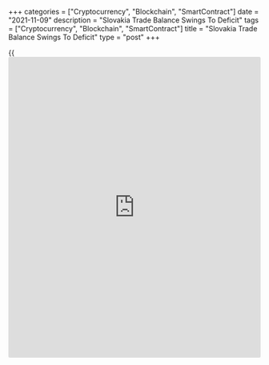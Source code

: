 +++
categories = ["Cryptocurrency", "Blockchain", "SmartContract"]
date = "2021-11-09"
description = "Slovakia Trade Balance Swings To Deficit"
tags = ["Cryptocurrency", "Blockchain", "SmartContract"]
title = "Slovakia Trade Balance Swings To Deficit"
type = "post"
+++

{{<iframe id="large-banner" src="https://www.bounty.group/#slide=23.0" width="100%" height="600" scrolling="no" style="border: 0px solid rgb(216, 221, 230); border-radius: 3px;">}}

Slovakia's trade balance swing to deficit in September, data from the
Statistical Office of the Slovak Republic showed on Tuesday.

The trade balance registered a deficit of EUR 75.8 million in September
versus a surplus of EUR 759.7 million in the same month last year. In
August, the trade surplus was EUR 125.1 million.

Economists had forecast a surplus of EUR 176.3 million.

Exports decreased 5.9 percent annually in September and imports grew 6.5
percent.

On a seasonally adjusted basis, trade surplus was EUR 136.1 million in
September.

For the January to September period, exports and imports rose by 19.2
percent and 20.9 percent, respectively. Trade surplus was EUR 1.7
billion.

For comments and feedback [contact](https://www.playgroundfx.com/contact/): editorial@rtt[news](https://www.letsplayfx.com/blog/forex-news-website/).com

[Economic News][1]

 **What parts of the world are seeing the best (and worst) economic
performances lately? Click[here][2] to check out our [Econ Scorecard][2]
and find out! See up-to-the-moment [ranking](https://www.playgroundfx.com/blog/crypto-exchange-ranking/)s for the best and worst
performers in [GDP][3], [unemployment rate][4], [inflation][5] and much
more.**

   1. www.rtt[news](https://www.letsplayfx.com/blog/forex-news-website/).com/Content/EconomicNews.aspx
   2. www.rtt[news](https://www.letsplayfx.com/blog/forex-news-website/).com/economic-scorecard/world-rank/PPI/highest-performance.aspx
   3. www.rtt[news](https://www.letsplayfx.com/blog/forex-news-website/).com/economic-scorecard/world-rank/GDP/highest-performance.aspx
   4. www.rtt[news](https://www.letsplayfx.com/blog/forex-news-website/).com/economic-scorecard/world-rank/unemployment-rate/lowest-performance.aspx
   5. www.rtt[news](https://www.letsplayfx.com/blog/forex-news-website/).com/economic-scorecard/world-rank/CPI/highest-performance.aspx